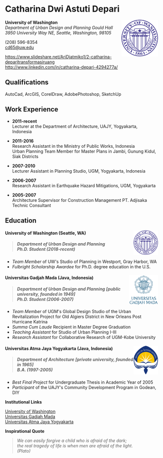 # Catharina Dwi Astuti Depari
**University of Washington** <img src="images/UW_Seal_Purple_26851.png" width="120" align="right"> <br>*Department of Urban Design and Planning Gould Hall* <br> *3950 University Way NE, Seattle, Washington, 98105*

(208) 596-8354 <br> cd65@uw.edu

https://www.slideshare.net/AriDjatmiko1/2-catharina-deparitransformasiruang <br> http://www.linkedin.com/in/catharina-depari-4294277a/


## Qualifications

AutoCad, ArcGIS, CorelDraw, AdobePhotoshop, SketchUp

## Work Experience

- **2011-recent** <br>  Lecturer at the Department of Architecture, UAJY, Yogyakarta, Indonesia

- **2011-2016** <br> Research Assistant in the Ministry of Public Works, Indonesia <br> Urban Planning Team Member for Master Plans in Jambi, Gunung Kidul, Siak Districts

- **2007-2010** <br> Lecturer Assistant in Planning Studio, UGM, Yogyakarta, Indonesia

- **2006-2007** <br> Research Assistant in Earthquake Hazard Mitigations, UGM, Yogyakarta

- **2005-2007** <br> Architecture Supervisor for Construction Management PT. Adjisaka Technic Consultant

## Education
#### University of Washington (Seattle, WA) <img src="images/UW_Seal_Purple_26851.png" width="80" align="right">
>##### Department of Urban Design and Planning <br> Ph.D. Student (2018-recent)

- *Team Member* of UW's Studio of Planning in Westport, Gray Harbor, WA
- *Fulbright Scholarship Awardee* for Ph.D. degree education in the U.S.

#### Universitas Gadjah Mada (Java, Indonesia) <img src="images/kisspng-gadjah-mada-university-ugm-logo-campus-5c591498e6f956.4971283415493418489461.png" width="95" align="right">
>##### Department of Urban Design and Planning [public university, founded in 1949]<br> Ph.D. Student (2006-2007)

- *Team Member* of UGM's Global Design Studio of the Urban Revitalization Project for Old Algiers District in New Orleans Post Hurricane Katrina
- *Summa Cum Laude* Recipient in Master Degree Graduation
- *Teaching Assistant* for Studio of Urban Planning I-III
- *Research Assistant* for Collaborative Research of UGM-Kobe University

#### Universitas Atma Jaya Yogyakarta (Java, Indonesia) <img src="images/logo-uajy-png-7.png" width="80" align="right"> <br>
>#####  Department of Architecture [private university, founded in 1965] <br> B.A. (1997-2005)

- *Best Final Project* for Undergraduate Thesis in Academic Year of 2005
- *Participant* of the UAJY's Community Development Program in Godean, DIY

**Institutional Links**

[University of Washington](http://urbdp.be.washington.edu/) <br> [Universitas Gadjah Mada](http://archiplan.ugm.ac.id/en/programmes1/architecture/) <br> [Universitas Atma Jaya Yogyakarta](http://www.uajy.ac.id/program-studi/sarjana/program-studi-arsitektur/)

**Inspirational Quote**
>*We can easily forgive a child who is afraid of the dark; <br> the real tragedy of life is when men are afraid of the light.<br> (Plato)*
